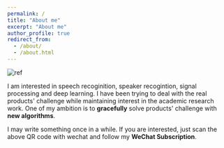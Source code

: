 ```yaml
---
permalink: /
title: "About me"
excerpt: "About me"
author_profile: true
redirect_from: 
  - /about/
  - /about.html
---
```

![ref](https://img-blog.csdnimg.cn/20201011171509109.jpg)

I am interested in speech recoginition, speaker recogintion, signal processing and deep learning. I have been trying to deal with the real products' challenge while maintaining interest in the academic research work. One of my ambition is to **gracefully** solve products' challenge with **new algorithms**.

I may write something once in a while. If you are interested, just scan the above QR code with wechat and follow my **WeChat Subscription**.

[//]: <> (**I am looking for highly-motivated people to collaborate or for internship**. If you are interested, just send your CV to xmdxcsj@gmail.com.)
